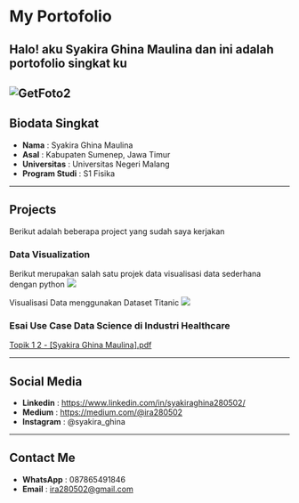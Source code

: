 # My Portofolio
Halo! aku Syakira Ghina Maulina dan ini adalah portofolio singkat ku
---
![GetFoto2](https://user-images.githubusercontent.com/128269937/228121116-beced73f-e71f-47c6-89b6-dc8dd3e109dd.jpg)
---

## Biodata Singkat
* __Nama__          : Syakira Ghina Maulina
* __Asal__          : Kabupaten Sumenep, Jawa Timur
* __Universitas__   : Universitas Negeri Malang
* __Program Studi__ : S1 Fisika

---

## Projects
Berikut adalah beberapa project yang sudah saya kerjakan

### Data Visualization
Berikut merupakan salah satu projek data visualisasi data sederhana dengan python
[![](https://img.shields.io/badge/Google_Colab-Run_on_Google_Colab-orange?logo=googlecolab&style=flat-square)](https://colab.research.google.com/drive/1gc_TquM0HLes96t8VlN1xuFsD5Mrlm1_?usp=sharing)

Visualisasi Data menggunakan Dataset Titanic
[![](https://img.shields.io/badge/Google_Colab-Run_on_Google_Colab-orange?logo=googlecolab&style=flat-square)](https://colab.research.google.com/drive/1uLUREf3AJJXtlc-1b6gtswwfhCHkehAO?usp=sharing)

### Esai Use Case Data Science di Industri Healthcare
[Topik 1 2 - [Syakira Ghina Maulina].pdf](https://github.com/syakiraghina/syakiraghina.github.io/files/11085002/Topik.1.2.-.Syakira.Ghina.Maulina.pdf)

---

## Social Media
* __Linkedin__ : https://www.linkedin.com/in/syakiraghina280502/
* __Medium__ : https://medium.com/@ira280502
* __Instagram__ : @syakira_ghina

---

## Contact Me
* __WhatsApp__ : 087865491846
* __Email__ : ira280502@gmail.com






